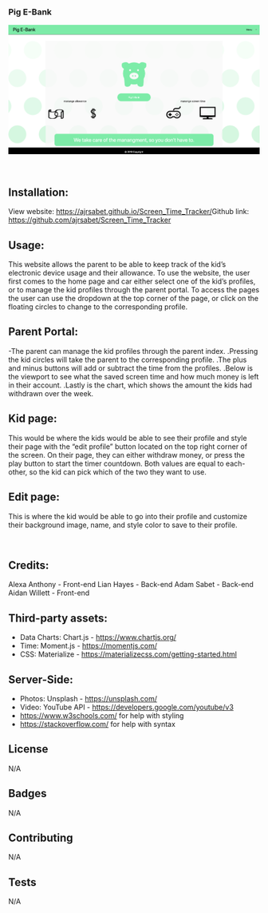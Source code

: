 ### Pig E-Bank

![Screenshot](./images/homepagescreenshot.png)

​
## Installation:
View website: https://ajrsabet.github.io/Screen_Time_Tracker/
​
Github link: https://github.com/ajrsabet/Screen_Time_Tracker

## Usage:

This website allows the parent to be able to keep track of the kid’s electronic device usage and their allowance. To use the website, the user first comes to the home page and car either select one of the kid’s profiles, or to manage the kid profiles through the parent portal. To access the pages the user can use the dropdown at the top corner of the page, or click on the floating circles to change to the corresponding profile.

## Parent Portal:

-The parent can manage the kid profiles through the parent index. 
.Pressing the kid circles will take the parent to the corresponding profile. 
.The plus and minus buttons will add or subtract the time from the profiles.
.Below is the viewport to see what the saved screen time and how much money is left in their account.
.Lastly is the chart, which shows the amount the kids had withdrawn over the week.

## Kid page:

This would be where the kids would be able to see their profile and style their page with the “edit profile” button located on the top right corner of the screen.  On their page, they can either withdraw money, or press the play button to start the timer countdown.  Both values are equal to each-other, so the kid can pick which of the two they want to use. 

## Edit page:

This is where the kid would be able to go into their profile and customize their background image, name, and style color to save to their profile.

​
## Credits:

Alexa Anthony - Front-end
Lian Hayes - Back-end
Adam Sabet - Back-end
Aidan Willett - Front-end
​
## ​Third-party assets:

- Data Charts: Chart.js - https://www.chartjs.org/
- Time: Moment.js - https://momentjs.com/
- CSS: Materialize - https://materializecss.com/getting-started.html

## Server-Side: 

- Photos: Unsplash - https://unsplash.com/ 
- Video: YouTube API - https://developers.google.com/youtube/v3
- https://www.w3schools.com/ for help with styling
- https://stackoverflow.com/ for help with syntax

## License
N/A

## Badges
N/A

## Contributing
N/A

## Tests
N/A
